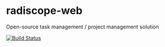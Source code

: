 # radiscope-web
Open-source task management / project management solution

[![Build Status](https://travis-ci.org/radiscope/radiscope-web.svg?branch=master)](https://travis-ci.org/radiscope/radiscope-web)

